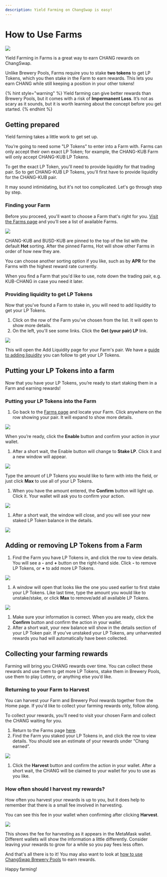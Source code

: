 ```yaml
---
description: Yield Farming on ChangSwap is easy!
---
```


# How to Use Farms

![](../../.gitbook/assets/howtofarm.png)

Yield Farming in Farms is a great way to earn CHANG rewards on ChangSwap.

Unlike Brewery Pools, Farms require you to stake **two tokens** to get LP Tokens, which you then stake in the Farm to earn rewards. This lets you earn CHANG while still keeping a position in your other tokens!

{% hint style="warning" %}
Yield farming can give better rewards than Brewery Pools, but it comes with a risk of **Impermanent Loss**. It’s not as scary as it sounds, but it is worth learning about the concept before you get started.
{% endhint %}

## Getting prepared

Yield farming takes a little work to get set up.

You’re going to need some "LP Tokens" to enter into a Farm with. Farms can only accept their own exact LP Token; for example, the CHANG-KUB Farm will only accept CHANG-KUB LP Tokens.

To get the exact LP Token, you'll need to provide liquidity for that trading pair. So to get CHANG-KUB LP Tokens, you'll first have to provide liquidity for the CHANG-KUB pair.

It may sound intimidating, but it's not too complicated. Let's go through step by step.

### Finding your Farm

Before you proceed, you'll want to choose a Farm that's right for you. [Visit the Farms page](https://changswap.com/farms) and you’ll see a list of available Farms.

![](<../../.gitbook/assets/截屏2022-04-14 09.40.32.png>)

CHANG-KUB and BUSD-KUB are pinned to the top of the list with the default **Hot** sorting. After the pinned Farms, Hot will show other Farms in order of how new they are.

You can choose another sorting option if you like, such as by **APR** for the Farms with the highest reward rate currently.

When you find a Farm that you'd like to use, note down the trading pair, e.g. KUB-CHANG in case you need it later.

### Providing liquidity to get LP Tokens

Now that you've found a Farm to stake in, you will need to add liquidity to get your LP Tokens.

1. Click on the row of the Farm you've chosen from the list. It will open to show more details.
2. On the left, you'll see some links. Click the **Get (your pair) LP** link.

![](<../../.gitbook/assets/截屏2022-04-14 09.41.09.png>)

This will open the Add Liquidity page for your Farm's pair. We have a [guide to adding liquidity](https://docs.changswap.com/get-started/liquidity-guide) you can follow to get your LP Tokens.

## Putting your LP Tokens into a farm

Now that you have your LP Tokens, you’re ready to start staking them in a Farm and earning rewards!

### Putting your LP Tokens into the Farm

1. Go back to the [Farms page](https://changswap.com/farms) and locate your Farm. Click anywhere on the row showing your pair. It will expand to show more details.

![](<../../.gitbook/assets/截屏2022-04-14 09.42.16.png>)

When you’re ready, click the **Enable** button and confirm your action in your wallet.

1. After a short wait, the Enable button will change to **Stake LP**. Click it and a new window will appear.

![](<../../.gitbook/assets/截屏2022-04-14 09.44.05 (1).png>)

Type the amount of LP Tokens you would like to farm with into the field, or just click **Max** to use all of your LP Tokens.

1. When you have the amount entered, the **Confirm** button will light up. Click it. Your wallet will ask you to confirm your action.

![](<../../.gitbook/assets/截屏2022-04-14 09.45.03.png>)

1. After a short wait, the window will close, and you will see your new staked LP Token balance in the details.

![](<../../.gitbook/assets/截屏2022-04-14 09.46.27.png>)

## Adding or removing LP Tokens from a Farm



1. Find the Farm you have LP Tokens in, and click the row to view details. You will see a **-** and **+** button on the right-hand side. Click **-** to remove LP Tokens, or **+** to add more LP Tokens.

![](<../../.gitbook/assets/截屏2022-04-14 09.47.40.png>)

1. A window will open that looks like the one you used earlier to first stake your LP Tokens. Like last time, type the amount you would like to unstake/stake, or click **Max** to remove/add all available LP Tokens.

![](<../../.gitbook/assets/截屏2022-04-14 09.48.59.png>)

1. Make sure your information is correct. When you are ready, click the **Confirm** button and confirm the action in your wallet.
2. After a short wait, your new balance will show in the details section of your LP Token pair. If you've unstaked your LP Tokens, any unharvested rewards you had will automatically have been collected.

## Collecting your farming rewards

Farming will bring you CHANG rewards over time. You can collect these rewards and use them to get more LP Tokens, stake them in Brewery Pools, use them to play Lottery, or anything else you’d like.

### Returning to your Farm to Harvest

You can harvest your Farm and Brewery Pool rewards together from the Home page. If you'd like to collect your farming rewards only, follow along.

To collect your rewards, you’ll need to visit your chosen Farm and collect the CHANG waiting for you.

1. Return to the Farms page [here](https://changswap.com/farms).
2. Find the Farm you staked your LP Tokens in, and click the row to view details. You should see an estimate of your rewards under “Chang earned”.

![](<../../.gitbook/assets/截屏2022-04-14 09.51.15.png>)

1. Click the **Harvest** button and confirm the action in your wallet. After a short wait, the CHANG will be claimed to your wallet for you to use as you like.

### How often should I harvest my rewards?

How often you harvest your rewards is up to you, but it does help to remember that there is a small fee involved in harvesting.

You can see this fee in your wallet when confirming after clicking **Harvest**.

![](<../../.gitbook/assets/image (31).png>)

This shows the fee for harvesting as it appears in the MetaMask wallet. Different wallets will show the information a little differently. Consider leaving your rewards to grow for a while so you pay fees less often.

And that's all there is to it! You may also want to look at [how to use ChangSwap Brewery Pools](https://docs.changswap.com/get-started/brewery-pool-guide) to earn rewards.

Happy farming!
